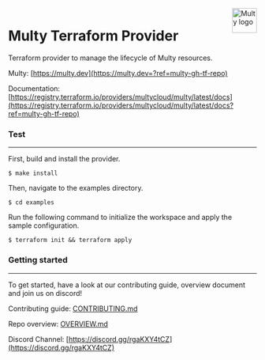 <a href="https://multy.dev?utm_source=github.com">
    <img src="https://multy.dev/assets/multy_logo_horizontal.jpg" alt="Multy logo" title="Multy" align="right" height="50" />
</a>

# Multy Terraform Provider

Terraform provider to manage the lifecycle of Multy resources.

Multy: [https://multy.dev](https://multy.dev=?ref=multy-gh-tf-repo)

Documentation: [https://registry.terraform.io/providers/multycloud/multy/latest/docs](https://registry.terraform.io/providers/multycloud/multy/latest/docs?ref=multy-gh-tf-repo)

### Test

---

First, build and install the provider.

```
$ make install
```

Then, navigate to the examples directory.

```
$ cd examples
```

Run the following command to initialize the workspace and apply the sample configuration.

```
$ terraform init && terraform apply
```

### Getting started

---

To get started, have a look at our contributing guide, overview document and join us on
discord!

Contributing guide: [CONTRIBUTING.md](./CONTRIBUTING.md)

Repo overview: [OVERVIEW.md](./.github/overview.md)

Discord Channel: [https://discord.gg/rgaKXY4tCZ](https://discord.gg/rgaKXY4tCZ)
